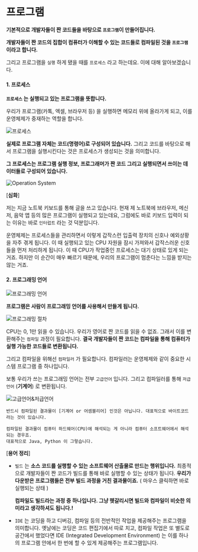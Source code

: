 # 프로그램

**기본적으로 개발자들이 짠 코드들을 바탕으로 `프로그램`이 만들어집니다.**

**개발자들이 짠 코드의 집합이 컴퓨터가 이해할 수 있는 코드들로 컴파일된 것을 `프로그램`이라고 합니다.**

그리고 프로그램을 `실행` 하게 됐을 때를 `프로세스` 라고 하는데요. 이에 대해 알아보겠습니다.



#### 1. 프로세스

**`프로세스` 는 실행되고 있는 프로그램을 뜻합니다.**

우리가 프로그램(카톡, 엑셀, 브라우저 등) 을 실행하면 메모리 위에 올라가게 되고, 이를 운영체제가 중재하는 역할을 합니다.

![프로세스](https://www.grabbing.me/image/https%3A%2F%2Fs3-us-west-2.amazonaws.com%2Fsecure.notion-static.com%2F8d9e11c4-f89f-4ad5-be8d-5f0c407df076%2FUntitled.png?table=block&id=b7366281-a6cf-41e9-87c3-8bdb587d147b&width=800&cache=v2)

<!-- 작업관리자에서 프로세스를 직접 죽일 수도 있다. -->

**실제로 프로그램 자체는 코드(명령어)로 구성되어 있습니다.** 그리고 코드를 바탕으로 해서 프로그램을 실행시킨다는 것은 프로세스가 생성되는 것을 의미합니다.



**그 프로세스는 프로그램 실행 정보, 프로그래머가 짠 코드 그리고 실행되면서 쓰이는 데이터들로 구성되어 있습니다.**

![Operation System](https://www.grabbing.me/image/https%3A%2F%2Fs3-us-west-2.amazonaws.com%2Fsecure.notion-static.com%2F2bcec14c-6095-437d-9ea3-1c58aa77a85a%2FUntitled.png?table=block&id=cd1bd0cf-a8b4-44d1-b1ab-abb0c9a76735&width=1190&cache=v2)

<!-- Stack, Heap은 프로그램이 실행되면서 생기는 정보들을 저장하는 자료구조입니다. -->



[**심화**]

저는 지금 노트북 키보드를 통해 글을 쓰고 있습니다. 현재 제 노트북에 브라우저, 메신저, 음악 앱 등의 많은 프로그램이 실행되고 있는데요, 그럼에도 바로 키보드 입력이 되는 이유는 바로 `인터럽트` 라는 것 덕분입니다.

운영체제는 프로세스들을 관리하면서 이렇게 갑작스런 입출력 장치의 신호나 예외상황을 자주 겪게 됩니다. 이 때 실행되고 있는 CPU 자원을 잠시 가져와서 갑작스러운 신호들을 먼저 처리하게 됩니다.
이 때 CPU가 작업중인 프로세스는 대기 상태로 있게 되는 거죠. 하지만 이 순간이 매우 빠르기 때문에, 우리의 프로그램이 멈춘다는 느낌을 받지는 않는 거죠.



#### 2. 프로그래밍 언어

![프로그래밍 언어](https://www.grabbing.me/image/https%3A%2F%2Fs3-us-west-2.amazonaws.com%2Fsecure.notion-static.com%2F6d76dcaa-d8fb-4260-83f1-ae34c907a620%2FUntitled.png?table=block&id=cc6d084a-4975-4310-8d1f-e2a56869024c&width=1250&cache=v2)



**프로그램은 사람이 프로그래밍 언어를 사용해서 만들게 됩니다.**

![프로그래밍 절차](https://www.grabbing.me/image/https%3A%2F%2Fs3-us-west-2.amazonaws.com%2Fsecure.notion-static.com%2F7c1fb58d-30cf-455a-91c9-bce3cfe5343c%2FUntitled.png?table=block&id=8129bac6-1989-4cf2-8bde-e8399bd14f6d&width=590&cache=v2)

CPU는 0, 1만 읽을 수 있습니다. 우리가 영어로 짠 코드를 읽을 수 없죠. 그래서 이를 변환해주는 `컴파일` 과정이 필요합니다. **결국 개발자들이 짠 코드는 컴파일을 통해 컴퓨터가 실행 가능한 코드들로 변환됩니다.**

그리고 컴파일을 위해선 `컴파일러` 가 필요합니다. 컴파일러는 운영체제와 같이 중요한 시스템 프로그램 중 하나입니다.

보통 우리가 쓰는 프로그래밍 언어는 전부 `고급언어` 입니다. 그리고 컴파일러를 통해 `저급언어` (**기계어**) 로 변환됩니다.

![고급언어&저급언어](https://www.grabbing.me/image/https%3A%2F%2Fs3-us-west-2.amazonaws.com%2Fsecure.notion-static.com%2F15647ed1-cf5f-4372-9a94-546c31a5ae02%2FUntitled.png?table=block&id=93ca68c4-53fc-4c58-ad9c-779873940513&width=1540&cache=v2)

```
반드시 컴파일된 결과물이 [기계어 or 어셈블리어] 인것은 아닙니다. 대표적으로 바이트코드 라는 것이 있습니다.

컴파일된 결과물이 컴퓨터 하드웨어(CPU)에 해석되는 게 아니라 컴퓨터 소프트웨어에서 해석되는 경우죠.
대표적으로 Java, Python 이 그렇습니다.
```



[**용어 정리**]

- `빌드` 는 **소스 코드를 실행할 수 있는 소프트웨어 산출물로 만드는 행위입니다.** 최종적으로 개발자들이 짠 코드가 빌드를 통해 바로 실행할 수 있는 상태가 됩니다. **우리가 다운받은 프로그램들은 전부 빌드 과정을 거친 결과물이죠.** ( 마우스 클릭하면 바로 실행되는 상태 )

  **컴파일도 빌드라는 과정 중 하나입니다. 그냥 헷갈리시면 빌드와 컴파일이 비슷한 의미라고 생각하셔도 됩니다.!**



- `IDE` 는 코딩을 하고 디버깅, 컴파일 등의 전반적인 작업을 제공해주는 프로그램을 의미합니다.
  옛날에는 코딩은 코드 편집기에서 따로 치고, 컴파일 작업은 또 별도로 공간에서 했었다면 
  IDE (Integrated Development Environment) 는 이를 하나의 프로그램 안에서 한 번에 할 수 있게 제공해주는 프로그램입니다.

